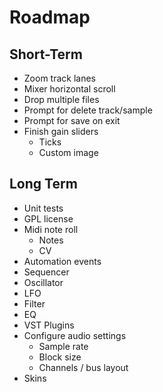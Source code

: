 # Roadmap

## Short-Term
- Zoom track lanes
- Mixer horizontal scroll
- Drop multiple files
- Prompt for delete track/sample
- Prompt for save on exit
- Finish gain sliders
  - Ticks
  - Custom image

## Long Term

- Unit tests
- GPL license
- Midi note roll
  - Notes
  - CV
- Automation events
- Sequencer
- Oscillator
- LFO
- Filter
- EQ
- VST Plugins
- Configure audio settings
  - Sample rate
  - Block size
  - Channels / bus layout
- Skins
